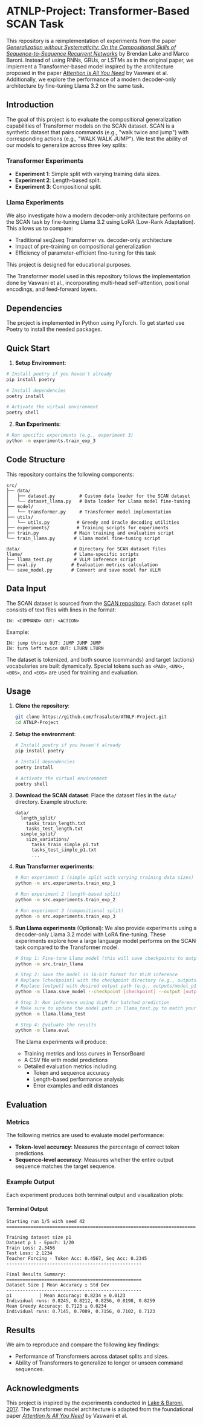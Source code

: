 # ATNLP-Project: Transformer-Based SCAN Task

This repository is a reimplementation of experiments from the paper [*Generalization without Systematicity: On the Compositional Skills of Sequence-to-Sequence Recurrent Networks*](https://arxiv.org/abs/1711.00350) by Brendan Lake and Marco Baroni. Instead of using RNNs, GRUs, or LSTMs as in the original paper, we implement a Transformer-based model inspired by the architecture proposed in the paper [*Attention Is All You Need*](https://arxiv.org/abs/1706.03762) by Vaswani et al. Additionally, we explore the performance of a modern decoder-only architecture by fine-tuning Llama 3.2 on the same task.


## Introduction
The goal of this project is to evaluate the compositional generalization capabilities of Transformer models on the SCAN dataset. SCAN is a synthetic dataset that pairs commands (e.g., "walk twice and jump") with corresponding actions (e.g., "WALK WALK JUMP"). We test the ability of our models to generalize across three key splits:

### Transformer Experiments
- **Experiment 1**: Simple split with varying training data sizes.
- **Experiment 2**: Length-based split.
- **Experiment 3**: Compositional split.

### Llama Experiments
We also investigate how a modern decoder-only architecture performs on the SCAN task by fine-tuning Llama 3.2 using LoRA (Low-Rank Adaptation). This allows us to compare:
- Traditional seq2seq Transformer vs. decoder-only architecture
- Impact of pre-training on compositional generalization
- Efficiency of parameter-efficient fine-tuning for this task

This project is designed for educational purposes.

The Transformer model used in this repository follows the implementation done by Vaswani et al., incorporating multi-head self-attention, positional encodings, and feed-forward layers.


## Dependencies
The project is implemented in Python using PyTorch. To get started use Poetry to install the needed packages.

## Quick Start

1. **Setup Environment**:
```bash
# Install poetry if you haven't already
pip install poetry

# Install dependencies
poetry install

# Activate the virtual environment
poetry shell
```

2. **Run Experiments**:
```bash
# Run specific experiments (e.g., experiment 3)
python -m experiments.train_exp_3
```


## Code Structure
This repository contains the following components:

```
src/
├── data/
│   ├── dataset.py         # Custom data loader for the SCAN dataset
│   └── dataset_llama.py   # Data loader for Llama model fine-tuning
├── model/
│   └── transformer.py     # Transformer model implementation
├── utils/
│   └── utils.py          # Greedy and Oracle decoding utilities
├── experiments/          # Training scripts for experiments
├── train.py             # Main training and evaluation script
└── train_llama.py       # Llama model fine-tuning script

data/                    # Directory for SCAN dataset files
llama/                   # Llama-specific scripts
├── llama_test.py        # VLLM inference script
├── eval.py             # Evaluation metrics calculation
└── save_model.py       # Convert and save model for VLLM
```


## Data Input
The SCAN dataset is sourced from the [SCAN repository](https://github.com/brendenlake/SCAN). Each dataset split consists of text files with lines in the format:
```
IN: <COMMAND> OUT: <ACTION>
```
Example:
```
IN: jump thrice OUT: JUMP JUMP JUMP
IN: turn left twice OUT: LTURN LTURN
```

The dataset is tokenized, and both source (commands) and target (actions) vocabularies are built dynamically. Special tokens such as `<PAD>`, `<UNK>`, `<BOS>`, and `<EOS>` are used for training and evaluation.


## Usage
1. **Clone the repository**:
    ```bash
    git clone https://github.com/frasalute/ATNLP-Project.git
    cd ATNLP-Project
    ```

2. **Setup the environment**:
    ```bash
    # Install poetry if you haven't already
    pip install poetry

    # Install dependencies
    poetry install

    # Activate the virtual environment
    poetry shell
    ```

3. **Download the SCAN dataset**:
    Place the dataset files in the `data/` directory. Example structure:
    ```
    data/
      length_split/
        tasks_train_length.txt
        tasks_test_length.txt
      simple_split/
        size_variations/
          tasks_train_simple_p1.txt
          tasks_test_simple_p1.txt
          ...
    ```

4. **Run Transformer experiments**:
    ```bash
    # Run experiment 1 (simple split with varying training data sizes)
    python -m src.experiments.train_exp_1

    # Run experiment 2 (length-based split)
    python -m src.experiments.train_exp_2

    # Run experiment 3 (compositional split)
    python -m src.experiments.train_exp_3
    ```

5. **Run Llama experiments** (Optional):
    We also provide experiments using a decoder-only Llama 3.2 model with LoRA fine-tuning. These experiments explore how a large language model performs on the SCAN task compared to the Transformer model.

    ```bash
    # Step 1: Fine-tune Llama model (this will save checkpoints to outputs/)
    python -m src.train_llama

    # Step 2: Save the model in 16-bit format for VLLM inference
    # Replace [checkpoint] with the checkpoint directory (e.g., outputs/checkpoint-820)
    # Replace [output] with desired output path (e.g., outputs/model_p16_20e)
    python -m llama.save_model --checkpoint [checkpoint] --output [output]
    
    # Step 3: Run inference using VLLM for batched prediction
    # Make sure to update the model path in llama_test.py to match your saved model
    python -m llama.llama_test

    # Step 4: Evaluate the results
    python -m llama.eval
    ```

    The Llama experiments will produce:
    - Training metrics and loss curves in TensorBoard
    - A CSV file with model predictions
    - Detailed evaluation metrics including:
        - Token and sequence accuracy
        - Length-based performance analysis
        - Error examples and edit distances


## Evaluation
### Metrics
The following metrics are used to evaluate model performance:
- **Token-level accuracy**: Measures the percentage of correct token predictions.
- **Sequence-level accuracy**: Measures whether the entire output sequence matches the target sequence.

### Example Output
Each experiment produces both terminal output and visualization plots:

#### Terminal Output
```plaintext
Starting run 1/5 with seed 42
======================================================================

Training dataset size p1
Dataset p_1 - Epoch: 1/20
Train Loss: 2.3456
Test Loss: 2.1234
Teacher Forcing - Token Acc: 0.4567, Seq Acc: 0.2345
--------------------------------------------------

Final Results Summary:
==================================================
Dataset Size | Mean Accuracy ± Std Dev
--------------------------------------------------
p1          | Mean Accuracy: 0.8234 ± 0.0123
Individual runs: 0.8245, 0.8212, 0.8256, 0.8198, 0.8259
Mean Greedy Accuracy: 0.7123 ± 0.0234
Individual runs: 0.7145, 0.7089, 0.7156, 0.7102, 0.7123
```

## Results
We aim to reproduce and compare the following key findings:
- Performance of Transformers across dataset splits and sizes.
- Ability of Transformers to generalize to longer or unseen command sequences.


## Acknowledgments
This project is inspired by the experiments conducted in [Lake & Baroni, 2017](https://arxiv.org/abs/1711.00350). The Transformer model architecture is adapted from the foundational paper [*Attention Is All You Need*](https://arxiv.org/abs/1706.03762) by Vaswani et al.
